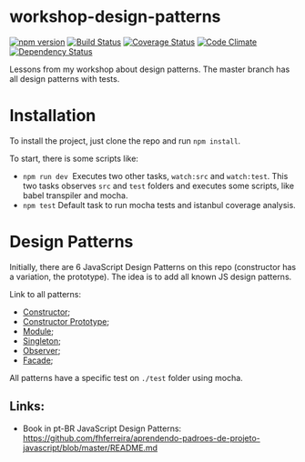# workshop-design-patterns 

[![npm version][npm-badge]][npm-url]
[![Build Status][travis-badge]][travis-url]
[![Coverage Status][coverage-badge]][coverage-url]
[![Code Climate][codeclimate-badge]][codeclimate-url]
[![Dependency Status][david-badge]][david-url]

Lessons from my workshop about design patterns. The master branch has all design patterns with tests.

# Installation

To install the project, just clone the repo and run `npm install`. 

To start, there is some scripts like:

- `npm run dev`
  Executes two other tasks, `watch:src` and `watch:test`. This two tasks observes `src` and `test` folders and executes some scripts, like babel transpiler and mocha.
- `npm test`
  Default task to run mocha tests and istanbul coverage analysis.
  
# Design Patterns

Initially, there are 6 JavaScript Design Patterns on this repo (constructor has a variation, the prototype). The idea is to add all known JS design patterns.

Link to all patterns:

- [Constructor](https://github.com/eduardojmatos/workshop-design-patterns/blob/master/src/constructor/common/animal.js);
- [Constructor Prototype](https://github.com/eduardojmatos/workshop-design-patterns/blob/master/src/constructor/prototype/animal.js);
- [Module](https://github.com/eduardojmatos/workshop-design-patterns/blob/master/src/module/common/player.js);
- [Singleton](https://github.com/eduardojmatos/workshop-design-patterns/tree/master/src/singleton/common);
- [Observer](https://github.com/eduardojmatos/workshop-design-patterns/tree/master/src/observer);
- [Facade](https://github.com/eduardojmatos/workshop-design-patterns/blob/master/src/facade/jcare.js);

All patterns have a specific test on `./test` folder using mocha.
 
[npm-badge]: https://img.shields.io/npm/v/codeclimate-test-reporter.svg
[npm-url]: https://www.npmjs.com/package/codeclimate-test-reporter
[codeclimate-url]: https://codeclimate.com/github/eduardojmatos/workshop-design-patterns
[codeclimate-badge]: https://codeclimate.com/github/eduardojmatos/workshop-design-patterns/badges/gpa.svg
[coverage-badge]: https://codeclimate.com/github/eduardojmatos/workshop-design-patterns/badges/coverage.svg
[coverage-url]: https://codeclimate.com/github/eduardojmatos/workshop-design-patterns/coverage
[travis-badge]: https://travis-ci.org/eduardojmatos/workshop-design-patterns.svg?branch=master
[travis-url]: https://travis-ci.org/eduardojmatos/workshop-design-patterns
[david-badge]: https://david-dm.org/eduardojmatos/workshop-design-patterns/dev-status.svg
[david-url]: https://david-dm.org/eduardojmatos/workshop-design-patterns?type=dev


## Links:
- Book in pt-BR JavaScript Design Patterns:
https://github.com/fhferreira/aprendendo-padroes-de-projeto-javascript/blob/master/README.md

